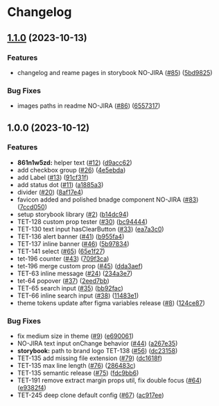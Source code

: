 # Changelog

## [1.1.0](https://github.com/VirtusLab/tetrisly-react/compare/v1.0.0...v1.1.0) (2023-10-13)


### Features

* changelog and reame pages in storybook NO-JIRA ([#85](https://github.com/VirtusLab/tetrisly-react/issues/85)) ([5bd9825](https://github.com/VirtusLab/tetrisly-react/commit/5bd9825e7e99492f608a91b9f65807d6c39987f3))


### Bug Fixes

* images paths in readme NO-JIRA ([#86](https://github.com/VirtusLab/tetrisly-react/issues/86)) ([6557317](https://github.com/VirtusLab/tetrisly-react/commit/6557317f6edea19fce4bf7a53d1708aaaa5689bc))

## 1.0.0 (2023-10-12)


### Features

* **861n1w5zd:** helper text ([#12](https://github.com/VirtusLab/tetrisly-react/issues/12)) ([d9acc62](https://github.com/VirtusLab/tetrisly-react/commit/d9acc62ab61a7aa4cbc20cf4e932c9874deaa13c))
* add checkbox group ([#26](https://github.com/VirtusLab/tetrisly-react/issues/26)) ([4e5ebda](https://github.com/VirtusLab/tetrisly-react/commit/4e5ebda842fce345745b7e794971d220bb1ff214))
* add Label ([#13](https://github.com/VirtusLab/tetrisly-react/issues/13)) ([91cf31f](https://github.com/VirtusLab/tetrisly-react/commit/91cf31f3e6211676b8078db006fb1db8e1a7bd9d))
* add status dot ([#11](https://github.com/VirtusLab/tetrisly-react/issues/11)) ([a1885a3](https://github.com/VirtusLab/tetrisly-react/commit/a1885a3020555e8af6eb848e85bb1a07687253ae))
* divider ([#20](https://github.com/VirtusLab/tetrisly-react/issues/20)) ([8af17e4](https://github.com/VirtusLab/tetrisly-react/commit/8af17e45e00293b38ded8eae9c0dc705dfd7746a))
* favicon added and polished bnadge component NO-JIRA ([#83](https://github.com/VirtusLab/tetrisly-react/issues/83)) ([7ccd050](https://github.com/VirtusLab/tetrisly-react/commit/7ccd050a04c88f27bb8eaa422d4dd3ea6d15f619))
* setup storybook library ([#2](https://github.com/VirtusLab/tetrisly-react/issues/2)) ([b14dc94](https://github.com/VirtusLab/tetrisly-react/commit/b14dc94aef1450a6aabafe714a82bc757d9006d3))
* TET-128 custom prop tester ([#30](https://github.com/VirtusLab/tetrisly-react/issues/30)) ([bc94444](https://github.com/VirtusLab/tetrisly-react/commit/bc9444479a28a4f37f00513ee23d933e8eac16ac))
* TET-130 text input hasClearButton ([#33](https://github.com/VirtusLab/tetrisly-react/issues/33)) ([ea7a3c0](https://github.com/VirtusLab/tetrisly-react/commit/ea7a3c092a5378d2b667bbc92db95327e2d92e5d))
* TET-136 alert banner ([#41](https://github.com/VirtusLab/tetrisly-react/issues/41)) ([b955fa4](https://github.com/VirtusLab/tetrisly-react/commit/b955fa41980ef3d1f90a239c3957df848e5e3a9e))
* TET-137 inline banner ([#46](https://github.com/VirtusLab/tetrisly-react/issues/46)) ([5b97834](https://github.com/VirtusLab/tetrisly-react/commit/5b9783496fc4383362cccf23a8fe7d6cbe9c3732))
* TET-141 select ([#65](https://github.com/VirtusLab/tetrisly-react/issues/65)) ([65e1f27](https://github.com/VirtusLab/tetrisly-react/commit/65e1f278e0ffe0852726b1d8e1edc40106d071ff))
* tet-196 counter ([#43](https://github.com/VirtusLab/tetrisly-react/issues/43)) ([709f3ca](https://github.com/VirtusLab/tetrisly-react/commit/709f3ca61591fa7bf25d86faa8cd1db2302a83d6))
* tet-196 merge custom prop ([#45](https://github.com/VirtusLab/tetrisly-react/issues/45)) ([dda3aef](https://github.com/VirtusLab/tetrisly-react/commit/dda3aef73106dcae22d4a75cd10b9040ba448948))
* TET-63 inline message ([#24](https://github.com/VirtusLab/tetrisly-react/issues/24)) ([234a3e7](https://github.com/VirtusLab/tetrisly-react/commit/234a3e74ed633b1cccf8af676e488a8ed5b67ef3))
* tet-64 popover ([#37](https://github.com/VirtusLab/tetrisly-react/issues/37)) ([2eed7bb](https://github.com/VirtusLab/tetrisly-react/commit/2eed7bb0b8f657211241f39bdfd7f0aa818defbf))
* TET-65 search input  ([#35](https://github.com/VirtusLab/tetrisly-react/issues/35)) ([bb92fac](https://github.com/VirtusLab/tetrisly-react/commit/bb92facd09bf52170ec07ac6d799633f6007f94d))
* TET-66 inline search input ([#38](https://github.com/VirtusLab/tetrisly-react/issues/38)) ([11483e1](https://github.com/VirtusLab/tetrisly-react/commit/11483e1dc3ca43d3e5a0adba30233971b17a7bda))
* theme tokens update after figma variables release ([#8](https://github.com/VirtusLab/tetrisly-react/issues/8)) ([124ce87](https://github.com/VirtusLab/tetrisly-react/commit/124ce873f213f8bd39235c357711235a90d90ca7))


### Bug Fixes

* fix medium size in theme ([#9](https://github.com/VirtusLab/tetrisly-react/issues/9)) ([e690061](https://github.com/VirtusLab/tetrisly-react/commit/e690061ca930be884128d1fb82858f9810cbefa8))
* NO-JIRA text input onChange behavior ([#44](https://github.com/VirtusLab/tetrisly-react/issues/44)) ([a267e35](https://github.com/VirtusLab/tetrisly-react/commit/a267e3540e968101195a7a4120a01a3659be1d28))
* **storybook:** path to brand logo TET-138 ([#56](https://github.com/VirtusLab/tetrisly-react/issues/56)) ([dc23158](https://github.com/VirtusLab/tetrisly-react/commit/dc2315832bc241a1642c52a3f5bcd9b734727e3c))
* TET-135 add missing file extension ([#79](https://github.com/VirtusLab/tetrisly-react/issues/79)) ([dc1618f](https://github.com/VirtusLab/tetrisly-react/commit/dc1618fd2c325782e1cab8184210c9b1a2618ec5))
* TET-135 max line length ([#76](https://github.com/VirtusLab/tetrisly-react/issues/76)) ([286483c](https://github.com/VirtusLab/tetrisly-react/commit/286483c47dc5eddf4bf237b955b5732689e20a66))
* TET-135 semantic release ([#75](https://github.com/VirtusLab/tetrisly-react/issues/75)) ([fdc9bb6](https://github.com/VirtusLab/tetrisly-react/commit/fdc9bb69bd6103f13afc5079b3cb9e9305bca599))
* TET-191 remove extract margin props util, fix double focus ([#64](https://github.com/VirtusLab/tetrisly-react/issues/64)) ([e9382f4](https://github.com/VirtusLab/tetrisly-react/commit/e9382f47357d18bf557bb6ebb17ddf5a2fe09268))
* TET-245 deep clone default config ([#67](https://github.com/VirtusLab/tetrisly-react/issues/67)) ([ac917ee](https://github.com/VirtusLab/tetrisly-react/commit/ac917eeaf7666af4be34d8345ee04cc3a32c309e))
